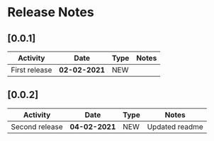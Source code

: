 # Release Notes

## [0.0.1]

| Activity | Date | Type | Notes |
| -------- | ---- | ---- | ---- |
| First release | **02-02-2021** | NEW | |

## [0.0.2]

| Activity | Date | Type | Notes |
| -------- | ---- | ---- | ---- |
| Second release | **04-02-2021** | NEW | Updated readme |

